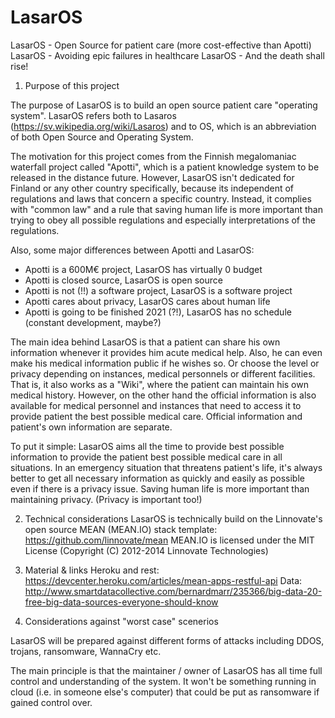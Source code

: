 # LasarOS 
LasarOS - Open Source for patient care (more cost-effective than Apotti)
LasarOS - Avoiding epic failures in healthcare
LasarOS - And the death shall rise!

1. Purpose of this project

The purpose of LasarOS is to build an open source patient care "operating system". LasarOS refers both to Lasaros (https://sv.wikipedia.org/wiki/Lasaros) and to OS, which is an abbreviation of both Open Source and Operating System. 

The motivation for this project comes from the Finnish megalomaniac waterfall project called "Apotti", which is a patient knowledge system to be released in the distance future. However, LasarOS isn't dedicated for Finland or any other country specifically, because its independent of regulations and laws that concern a specific country. Instead, it complies with "common law" and a rule that saving human life is more important than trying to obey all possible regulations and especially interpretations of the regulations. 

Also, some major differences between Apotti and LasarOS:

* Apotti is a 600M€ project, LasarOS has virtually 0 budget
* Apotti is closed source, LasarOS is open source
* Apotti is not (!!) a software project, LasarOS is a software project
* Apotti cares about privacy, LasarOS cares about human life
* Apotti is going to be finished 2021 (?!), LasarOS has no schedule (constant development, maybe?)

The main idea behind LasarOS is that a patient can share his own information whenever it provides him acute medical 
help. Also, he can even make his medical information public if he wishes so. Or choose the level or privacy depending on
instances, medical personnels or different facilities. That is, it also works as a "Wiki", where the patient can maintain
his own medical history. However, on the other hand the official information is also available for medical personnel and
instances that need to access it to provide patient the best possible medical care. Official information and patient's own
information are separate. 

To put it simple: LasarOS aims all the time to provide best possible information to provide the patient best possible
medical care in all situations. In an emergency situation that threatens patient's life, it's always better to get all
necessary information as quickly and easily as possible even if there is a privacy issue. Saving human life is more important
than maintaining privacy. (Privacy is important too!)

2. Technical considerations
LasarOS is technically build on the Linnovate's open source MEAN (MEAN.IO) stack template:  https://github.com/linnovate/mean
MEAN.IO is licensed under the MIT License (Copyright (C) 2012-2014 Linnovate Technologies)

3. Material & links
Heroku and rest: https://devcenter.heroku.com/articles/mean-apps-restful-api
Data: http://www.smartdatacollective.com/bernardmarr/235366/big-data-20-free-big-data-sources-everyone-should-know

4. Considerations against "worst case" scenerios

LasarOS will be prepared against different forms of attacks including DDOS, trojans, ransomware, WannaCry etc.

The main principle is that the maintainer / owner of LasarOS has all time full control and understanding of the system.
It won't be something running in cloud (i.e. in someone else's computer) that could be put as ransomware if gained 
control over.







